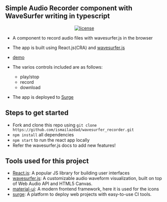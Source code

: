 

## Simple Audio Recorder component with WaveSurfer writing in typescript


<p align='center'>
<a href="https://github.com/ismailazdad/wavesurfer_recorder/blob/master/LICENCE"
<img src='https://img.shields.io/github/license/Rajatm544/react-audio-editor?style=flat-square' alt='license'>
<a href="https://wavesurfer_recorder_typescript.surge.sh/" target="_parent"><img src='https://img.shields.io/badge/demo-demo-yellow' alt='license'></a>
</p>

-   A component to record audio files with wavesurfer.js in the browser
-   The app is built using React.js(CRA) and [wavesurfer.js](https://wavesurfer-js.org/) 
- [demo]( https://wavesurfer_recorder_typescript.surge.sh/)
-   The varios controls included are as follows:
    -   play/stop
    -   record
    -   download

-   The app is deployed to [Surge](https://surge.sh/)

## Steps to get started

-   Fork and clone this repo using `git clone https://github.com/ismailazdad/wavesurfer_recorder.git`
-   `npm install` all dependencies
-   `npm start` to run the react app locally
-   Refer the wavesurfer.js docs to add new features!



## Tools used for this project

-   [React.js](https://reactjs.org/): A popular JS library for building user interfaces
-   [wavesurfer.js](https://wavesurfer-js.org/): A customizable audio waveform visualization, built on top of Web Audio API and HTML5 Canvas.
-   [material-ui](https://mui.com//): A modern frontend framework, here it is used for the icons
-   [surge](https://surge.sh//): A platform to deploy web projects with easy-to-use CI tools.